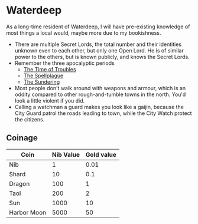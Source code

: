 # Waterdeep

As a long-time resident of Waterdeep, I will have pre-existing knowledge of most things a local would, maybe more due to my bookishness.

-   There are multiple Secret Lords, the total number and their identities unknown even to each other, but only one Open Lord. He is of similar power to the others, but is known publicly, and knows the Secret Lords.
-   Remember the three apocalyptic periods
    -   [The Time of Troubles](The%20Time%20of%20Troubles.md)
    -   [The Spellplague](The%20Spellplague.md)
    -   [The Sundering](The%20Sundering.md)
-   Most people don't walk around with weapons and armour, which is an oddity compared to other rough-and-tumble towns in the north. You'd look a little violent if you did.
-   Calling a watchman a guard makes you look like a gaijin, because the City Guard patrol the roads leading to town, while the City Watch protect the citizens.

## Coinage

| Coin        | Nib Value | Gold value |
| ----------- | --------- | ---------- |
| Nib         | 1         | 0.01       |
| Shard       | 10        | 0.1        |
| Dragon      | 100       | 1          |
| Taol        | 200       | 2          |
| Sun         | 1000      | 10         |
| Harbor Moon | 5000      | 50         |
